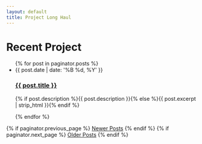 ```yaml
---
layout: default
title: Project Long Haul
---
```


<div class="home" id="home">
  <h1 class="pageTitle">Recent Project</h1>
<!--
    <ul class="posts noList">
        <li>
            <h4>Hello, I am Ju Hyeon who is trying to be a great developer. This blog posts a project or course of study that I've been preparing for. Please give us a lot of feedback and attention.</h4>
        </li>
    </ul>
-->
  <ul class="posts noList">
    {% for post in paginator.posts %}
      <li>
        <span class="date">{{ post.date | date: '%B %d, %Y' }}</span>
        <h3><a class="post-link" href="{{ post.url | prepend: site.baseurl }}">{{ post.title }}</a></h3>
        <p>{% if post.description %}{{ post.description }}{% else %}{{ post.excerpt | strip_html }}{% endif %}</p>
      </li>
    {% endfor %}
  </ul>
  <!-- Pagination links -->
  <div class="pagination">
    {% if paginator.previous_page %}
      <a href="{{ paginator.previous_page_path | prepend: site.baseurl }}" class="previous button__outline">Newer Posts</a> 
    {% endif %}
    {% if paginator.next_page %}
      <a href="{{ paginator.next_page_path | prepend: site.baseurl }}" class="next button__outline">Older Posts</a>
    {% endif %}
  </div>
</div>

